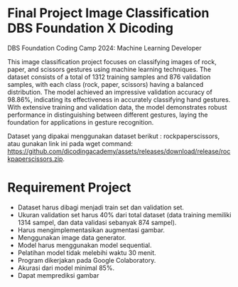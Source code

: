 # Final Project Image Classification DBS Foundation X Dicoding
DBS Foundation Coding Camp 2024: Machine Learning Developer


This image classification project focuses on classifying images of rock, paper, and scissors gestures using machine learning techniques. The dataset consists of a total of 1312 training samples and 876 validation samples, with each class (rock, paper, scissors) having a balanced distribution. The model achieved an impressive validation accuracy of 98.86%, indicating its effectiveness in accurately classifying hand gestures. With extensive training and validation data, the model demonstrates robust performance in distinguishing between different gestures, laying the foundation for applications in gesture recognition.


Dataset yang dipakai menggunakan dataset berikut : rockpaperscissors, atau gunakan link ini pada wget command: https://github.com/dicodingacademy/assets/releases/download/release/rockpaperscissors.zip.

# Requirement Project

- Dataset harus dibagi menjadi train set dan validation set.
- Ukuran validation set harus 40% dari total dataset (data training memiliki 1314 sampel, dan data validasi sebanyak 874 sampel).
- Harus mengimplementasikan augmentasi gambar.
- Menggunakan image data generator.
- Model harus menggunakan model sequential.
- Pelatihan model tidak melebihi waktu 30 menit.
- Program dikerjakan pada Google Colaboratory.
- Akurasi dari model minimal 85%.
- Dapat memprediksi gambar
